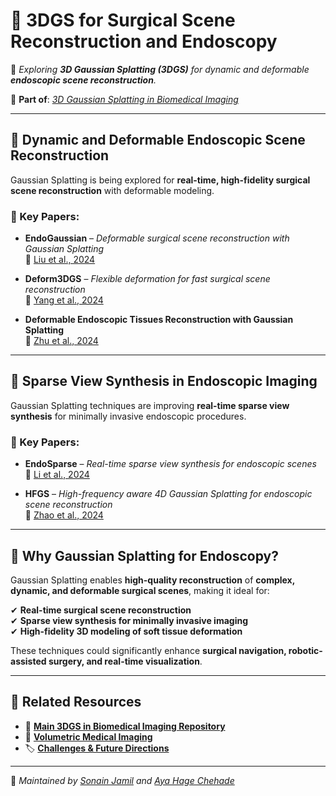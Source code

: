 # 🏥 3DGS for Surgical Scene Reconstruction and Endoscopy  

📌 _Exploring **3D Gaussian Splatting (3DGS)** for dynamic and deformable **endoscopic scene reconstruction**._  

🔗 **Part of**: [_3D Gaussian Splatting in Biomedical Imaging_](../README.md)  

---

## 📌 Dynamic and Deformable Endoscopic Scene Reconstruction  
Gaussian Splatting is being explored for **real-time, high-fidelity surgical scene reconstruction** with deformable modeling.  

### 🔬 Key Papers:  

- **EndoGaussian** – *Deformable surgical scene reconstruction with Gaussian Splatting*  
  📄 [Liu et al., 2024](https://arxiv.org/abs/2401.12561)  

- **Deform3DGS** – *Flexible deformation for fast surgical scene reconstruction*  
  📄 [Yang et al., 2024](https://arxiv.org/abs/2405.17835)  

- **Deformable Endoscopic Tissues Reconstruction with Gaussian Splatting**  
  📄 [Zhu et al., 2024](https://arxiv.org/abs/2401.11535)  

---

## 📌 Sparse View Synthesis in Endoscopic Imaging  
Gaussian Splatting techniques are improving **real-time sparse view synthesis** for minimally invasive endoscopic procedures.  

### 🔬 Key Papers:  

- **EndoSparse** – *Real-time sparse view synthesis for endoscopic scenes*  
  📄 [Li et al., 2024](https://arxiv.org/abs/2407.01029)  

- **HFGS** – *High-frequency aware 4D Gaussian Splatting for endoscopic scene reconstruction*  
  📄 [Zhao et al., 2024](https://arxiv.org/abs/2405.17872)  

---

## 🚀 Why Gaussian Splatting for Endoscopy?  
Gaussian Splatting enables **high-quality reconstruction** of **complex, dynamic, and deformable surgical scenes**, making it ideal for:  

✔ **Real-time surgical scene reconstruction**  
✔ **Sparse view synthesis for minimally invasive imaging**  
✔ **High-fidelity 3D modeling of soft tissue deformation**  

These techniques could significantly enhance **surgical navigation, robotic-assisted surgery, and real-time visualization**.  

---

## 🔗 Related Resources  
- 🔬 **[Main 3DGS in Biomedical Imaging Repository](../README.md)**  
- 📄 **[Volumetric Medical Imaging](volumetric_imaging.md)**  
- 🏷️ **[Challenges & Future Directions](challenges_future.md)**  

---

📌 _Maintained by [Sonain Jamil](https://github.com/sonainjameel) and [Aya Hage Chehade](https://github.com/AyaHageChehade)_  
